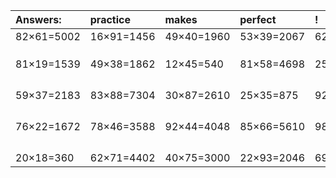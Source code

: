 | Answers: | practice | makes | perfect | ! |
| :--- | :--- | :--- | :--- | :--- |
| 82×61=5002 | 16×91=1456 | 49×40=1960 | 53×39=2067 | 62×38=2356 | 
|   |   |   |   |   | 
|   |   |   |   |   | 
|   |   |   |   |   | 
| 81×19=1539 | 49×38=1862 | 12×45=540 | 81×58=4698 | 25×79=1975 | 
|   |   |   |   |   | 
|   |   |   |   |   | 
|   |   |   |   |   | 
|   |   |   |   |   | 
| 59×37=2183 | 83×88=7304 | 30×87=2610 | 25×35=875 | 92×98=9016 | 
|   |   |   |   |   | 
|   |   |   |   |   | 
|   |   |   |   |   | 
|   |   |   |   |   | 
| 76×22=1672 | 78×46=3588 | 92×44=4048 | 85×66=5610 | 98×77=7546 | 
|   |   |   |   |   | 
|   |   |   |   |   | 
|   |   |   |   |   | 
|   |   |   |   |   | 
| 20×18=360 | 62×71=4402 | 40×75=3000 | 22×93=2046 | 69×52=3588 | 
